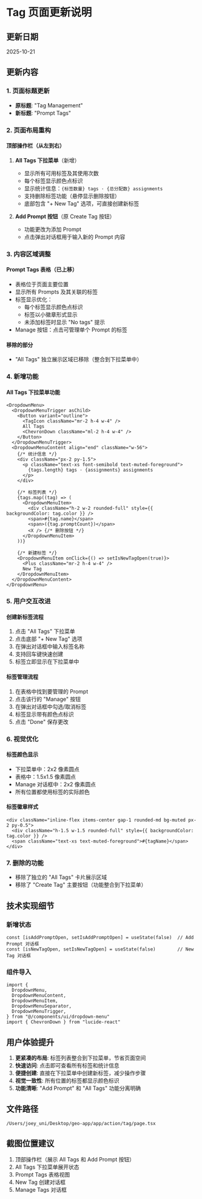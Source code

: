 # Tag 页面更新说明

## 更新日期
2025-10-21

## 更新内容

### 1. 页面标题更新
- **原标题**: "Tag Management"
- **新标题**: "Prompt Tags"

### 2. 页面布局重构

#### 顶部操作栏（从左到右）
1. **All Tags 下拉菜单**（新增）
   - 显示所有可用标签及其使用次数
   - 每个标签显示颜色点标识
   - 显示统计信息：`{标签数量} tags · {总分配数} assignments`
   - 支持删除标签功能（悬停显示删除按钮）
   - 底部包含 "+ New Tag" 选项，可直接创建新标签

2. **Add Prompt 按钮**（原 Create Tag 按钮）
   - 功能更改为添加 Prompt
   - 点击弹出对话框用于输入新的 Prompt 内容

### 3. 内容区域调整

#### Prompt Tags 表格（已上移）
- 表格位于页面主要位置
- 显示所有 Prompts 及其关联的标签
- 标签显示优化：
  - 每个标签显示颜色点标识
  - 标签以小徽章形式显示
  - 未添加标签时显示 "No tags" 提示
- Manage 按钮：点击可管理单个 Prompt 的标签

#### 移除的部分
- "All Tags" 独立展示区域已移除（整合到下拉菜单中）

### 4. 新增功能

#### All Tags 下拉菜单功能
```tsx
<DropdownMenu>
  <DropdownMenuTrigger asChild>
    <Button variant="outline">
      <TagIcon className="mr-2 h-4 w-4" />
      All Tags
      <ChevronDown className="ml-2 h-4 w-4" />
    </Button>
  </DropdownMenuTrigger>
  <DropdownMenuContent align="end" className="w-56">
    {/* 统计信息 */}
    <div className="px-2 py-1.5">
      <p className="text-xs font-semibold text-muted-foreground">
        {tags.length} tags · {assignments} assignments
      </p>
    </div>

    {/* 标签列表 */}
    {tags.map((tag) => (
      <DropdownMenuItem>
        <div className="h-2 w-2 rounded-full" style={{ backgroundColor: tag.color }} />
        <span>#{tag.name}</span>
        <span>({tag.promptCount})</span>
        <X /> {/* 删除按钮 */}
      </DropdownMenuItem>
    ))}

    {/* 新建标签 */}
    <DropdownMenuItem onClick={() => setIsNewTagOpen(true)}>
      <Plus className="mr-2 h-4 w-4" />
      New Tag
    </DropdownMenuItem>
  </DropdownMenuContent>
</DropdownMenu>
```

### 5. 用户交互改进

#### 创建新标签流程
1. 点击 "All Tags" 下拉菜单
2. 点击底部 "+ New Tag" 选项
3. 在弹出对话框中输入标签名称
4. 支持回车键快速创建
5. 标签立即显示在下拉菜单中

#### 标签管理流程
1. 在表格中找到要管理的 Prompt
2. 点击该行的 "Manage" 按钮
3. 在弹出对话框中勾选/取消标签
4. 标签显示带有颜色点标识
5. 点击 "Done" 保存更改

### 6. 视觉优化

#### 标签颜色显示
- 下拉菜单中：2x2 像素圆点
- 表格中：1.5x1.5 像素圆点
- Manage 对话框中：2x2 像素圆点
- 所有位置都使用标签的实际颜色

#### 标签徽章样式
```tsx
<div className="inline-flex items-center gap-1 rounded-md bg-muted px-2 py-0.5">
  <div className="h-1.5 w-1.5 rounded-full" style={{ backgroundColor: tag.color }} />
  <span className="text-xs text-muted-foreground">#{tagName}</span>
</div>
```

### 7. 删除的功能
- 移除了独立的 "All Tags" 卡片展示区域
- 移除了 "Create Tag" 主要按钮（功能整合到下拉菜单）

## 技术实现细节

### 新增状态
```tsx
const [isAddPromptOpen, setIsAddPromptOpen] = useState(false)  // Add Prompt 对话框
const [isNewTagOpen, setIsNewTagOpen] = useState(false)        // New Tag 对话框
```

### 组件导入
```tsx
import {
  DropdownMenu,
  DropdownMenuContent,
  DropdownMenuItem,
  DropdownMenuSeparator,
  DropdownMenuTrigger,
} from "@/components/ui/dropdown-menu"
import { ChevronDown } from "lucide-react"
```

## 用户体验提升

1. **更紧凑的布局**: 标签列表整合到下拉菜单，节省页面空间
2. **快速访问**: 点击即可查看所有标签和统计信息
3. **便捷创建**: 直接在下拉菜单中创建新标签，减少操作步骤
4. **视觉一致性**: 所有位置的标签都显示颜色标识
5. **功能清晰**: "Add Prompt" 和 "All Tags" 功能分离明确

## 文件路径
`/Users/joey_uni/Desktop/geo-app/app/action/tag/page.tsx`

## 截图位置建议
1. 顶部操作栏（展示 All Tags 和 Add Prompt 按钮）
2. All Tags 下拉菜单展开状态
3. Prompt Tags 表格视图
4. New Tag 创建对话框
5. Manage Tags 对话框
